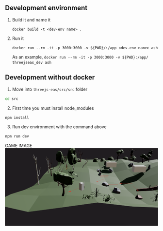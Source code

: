 ## Development environment
1. Build it and name it 
    ```
    docker build -t <dev-env name> .
    ```

2. Run it 
    ```
    docker run --rm -it -p 3000:3000 -v ${PWD}/:/app <dev-env name> ash
    ```

    As an example, `docker run --rm -it -p 3000:3000 -v ${PWD}:/app/ threejseas_dev ash`


## Development without docker

1. Move into `threejs-eas/src/src` folder
```sh
cd src
```

2. First time you must install node_modules
```sh
npm install
```

3. Run dev environment with the command above
```sh
npm run dev
```


GAME IMAGE
![game-image](./docs/game.png)